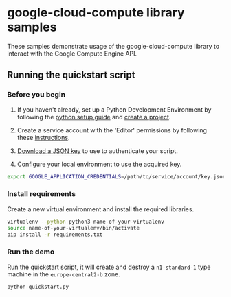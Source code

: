 # google-cloud-compute library samples

These samples demonstrate usage of the google-cloud-compute library to interact
with the Google Compute Engine API.

## Running the quickstart script

### Before you begin

1. If you haven't already, set up a Python Development Environment by following the [python setup guide](https://cloud.google.com/python/setup) and 
[create a project](https://cloud.google.com/resource-manager/docs/creating-managing-projects#creating_a_project).

1. Create a service account with the 'Editor' permissions by following these 
[instructions](https://cloud.google.com/iam/docs/creating-managing-service-accounts).

1. [Download a JSON key](https://cloud.google.com/iam/docs/creating-managing-service-account-keys) to use to authenticate your script.

1. Configure your local environment to use the acquired key.
```bash
export GOOGLE_APPLICATION_CREDENTIALS=/path/to/service/account/key.json
```

### Install requirements

Create a new virtual environment and install the required libraries.
```bash
virtualenv --python python3 name-of-your-virtualenv
source name-of-your-virtualenv/bin/activate
pip install -r requirements.txt
```

### Run the demo

Run the quickstart script, it will create and destroy a `n1-standard-1` 
type machine in the `europe-central2-b` zone.
```bash
python quickstart.py
```
